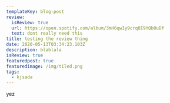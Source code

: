 ```yaml
---
templateKey: blog-post
review:
  isReview: true
  url: https://open.spotify.com/album/3mH6qwIy9crq0I9YQbOuDf
  text: dont really need this
title: testing the review thing
date: 2020-05-13T03:34:23.103Z
description: blablala
isReview: true
featuredpost: true
featuredimage: /img/tiled.png
tags:
  - kjsada
---
```

yez